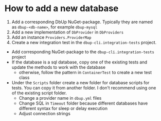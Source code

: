# How to add a new database

1. Add a corresponding DbUp NuGet-package. Typically they are named as `dbup-<db-name>`, for example `dbup-mysql`
1. Add a new implementation of `DbProvider` in `DbProviders`
1. Add an instance `Providers.ProviderMap`
1. Create a new integration test in the `dbup-cli.integration-tests` project.
  - Add corresponding NuGet-package to the `dbup-cli.integration-tests` project
  - If the database is a sql database, copy one of the existing tests and update the methods to work with the database
    - otherwise, follow the pattern in `ContainerTest` to create a new test class 
  - Under the `Scripts` folder create a new folder for database scripts for tests. You can copy it from another folder. I don't recommend using one of the existing script folder.
    - Change a provider name in `dbup.yml` files
    - Change SQL in `Timeout` folder because different databases have different syntax for sleep or delay execution
    - Adjust connection strings
